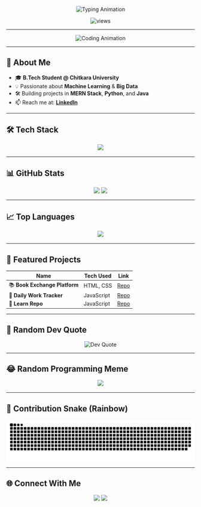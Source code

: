 <!-- Typing Animation -->
<p align="center">
  <img src="https://readme-typing-svg.demolab.com?font=Fira+Code&size=28&pause=1000&color=F75C7E&center=true&vCenter=true&width=800&lines=Hi%F0%9F%91%8B%2C+I'm+Vishal+Kumar!;Aspiring+ML+Engineer;Full+Stack+Developer;Open+Source+Contributor;Always+Learning+New+Things!" alt="Typing Animation" />
</p>

<!-- Profile Views Counter -->
<p align="center"> 
  <img src="https://komarev.com/ghpvc/?username=vishalhcf&label=Profile%20Views&color=blueviolet&style=for-the-badge" alt="views" /> 
</p>

---

<!-- Coding GIF -->
<p align="center">
  <img src="https://raw.githubusercontent.com/abhisheknaiidu/abhisheknaiidu/master/code.gif" width="500" alt="Coding Animation" />
</p>

---

## 🚀 About Me
- 🎓 **B.Tech Student @ Chitkara University**
- 💡 Passionate about **Machine Learning** & **Big Data**
- 🛠 Building projects in **MERN Stack**, **Python**, and **Java**
- 📫 Reach me at: **[LinkedIn](https://www.linkedin.com/in/vishal-kumar-537116270/)**

---

## 🛠 Tech Stack
<p align="center">
  <img src="https://skillicons.dev/icons?i=java,python,cpp,javascript,html,css,react,nodejs,mongodb,mysql,git,github,aws&perline=7" />
</p>

---

## 📊 GitHub Stats
<p align="center">
  <img src="https://github-readme-stats.vercel.app/api?username=vishalhcf&show_icons=true&theme=radical&hide_border=true" height="150"/>
  <img src="https://github-readme-streak-stats.herokuapp.com?user=vishalhcf&theme=radical&hide_border=true" height="150"/>
</p>

---

## 📈 Top Languages
<p align="center">
  <img src="https://github-readme-stats.vercel.app/api/top-langs/?username=vishalhcf&layout=compact&theme=radical" height="150"/>
</p>

---

## 📌 Featured Projects
| Name | Tech Used | Link |
|------|-----------|------|
| 📚 **Book Exchange Platform** | HTML, CSS | [Repo](https://github.com/vishalhcf/book-exchange) |
| 📝 **Daily Work Tracker** | JavaScript | [Repo](https://github.com/vishalhcf/Daily-work) |
| 📘 **Learn Repo** | JavaScript | [Repo](https://github.com/vishalhcf/learn) |

---

## 🌱 Random Dev Quote
<p align="center">
  <img src="https://quotes-github-readme.vercel.app/api?type=horizontal&theme=radical" alt="Dev Quote" />
</p>

---

## 😂 Random Programming Meme
<p align="center">
  <img src="https://random-memer.herokuapp.com/" width="400"/>
</p>

---

## 🐍 Contribution Snake (Rainbow)
<p align="center">
  <img src="https://raw.githubusercontent.com/Platane/snk/output/github-contribution-grid-snake.svg" alt="Snake Animation Rainbow" />
</p>

---

## 🌐 Connect With Me
<p align="center">
  <a href="https://www.linkedin.com/in/vishal-kumar-537116270/"><img src="https://img.shields.io/badge/LinkedIn-0A66C2?style=for-the-badge&logo=linkedin&logoColor=white"/></a>
  <a href="mailto:vishalkumar@example.com"><img src="https://img.shields.io/badge/Gmail-D14836?style=for-the-badge&logo=gmail&logoColor=white"/></a>
</p>
